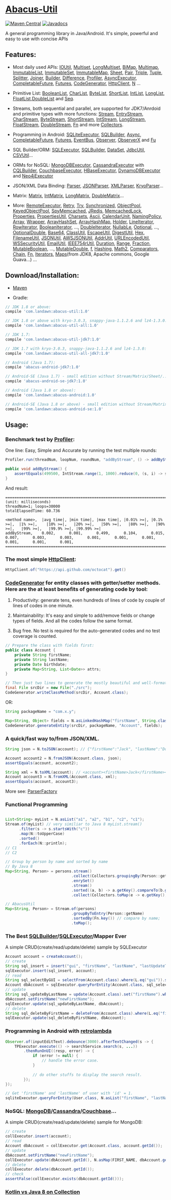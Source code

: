 # [Abacus-Util](http://www.landawn.com)

[![Maven Central](https://img.shields.io/maven-central/v/com.landawn/abacus-util.svg)](https://maven-badges.herokuapp.com/maven-central/com.landawn/abacus-util/)
[![Javadocs](https://www.javadoc.io/badge/com.landawn/abacus-util.svg)](https://www.javadoc.io/doc/com.landawn/abacus-util)

A general programming library in Java/Android. It's simple, powerful and easy to use with concise APIs

## Features:

* Most daily used APIs: [IOUtil][], [Multiset][], [LongMultiset][], [BiMap][], [Multimap][], [ImmutableList][], [ImmutableSet][], [ImmutableMap][], [Sheet][], [Pair][], [Triple][], [Tuple][], [Splitter][], [Joiner][], [Builder][], [Difference][], [Profiler][], [AsyncExecutor][], [CompletableFuture][], [Futures][], [CodeGenerator][], [HttpClient][], [N][] ...

* Primitive List: [BooleanList][], [CharList][], [ByteList][], [ShortList][], [IntList][], [LongList][], [FloatList][],[DoubleList][] and [Seq][].

* Streams, both sequential and parallel, are supported for JDK7/Anrdoid and primitive types with more functions: [Stream][], [EntryStream][], [CharStream][], [ByteStream][], [ShortStream][], [IntStream][], [LongStream][], [FloatStream][], [DoubleStream][], [Fn][] and more [Collectors][].

* Programming in Android: [SQLiteExecutor][], [SQLBuilder][], [Async][], [CompletableFuture][CompletableFuture_Android], [Futures][Futures_Android], [EventBus][], [Observer][], [ObserverX][] and [Fu][]

* SQL Builder/ORM: [SQLExecutor][], [SQLBuilder][], [DataSet][], [JdbcUtil][], [CSVUtil][]...

* ORMs for NoSQL: [MongoDBExecutor][], [CassandraExecutor][] with [CQLBuilder][], [CouchbaseExecutor][], [HBaseExecutor][], [DynamoDBExecutor][] and [Neo4jExecutor][]

* JSON/XML Data Binding: [Parser][], [JSONParser][], [XMLParser][], [KryoParser][]...

* Matrix: [Matrix][], [IntMatrix][], [LongMatrix][], [DoubleMatrix][]...

* More: [RemoteExecutor](https://static.javadoc.io/com.landawn/abacus-util/1.0/com/landawn/abacus/util/RemoteExecutor.html),
[Retry](https://static.javadoc.io/com.landawn/abacus-util/1.0/com/landawn/abacus/util/Retry.html),
[Try](https://static.javadoc.io/com.landawn/abacus-util/1.0/com/landawn/abacus/util/Try.html),
[Synchronized](https://static.javadoc.io/com.landawn/abacus-util/1.0/com/landawn/abacus/util/Synchronized.html),
[ObjectPool](https://static.javadoc.io/com.landawn/abacus-util/1.0/com/landawn/abacus/pool/ObjectPool.html),
[KeyedObjectPool](https://static.javadoc.io/com.landawn/abacus-util/1.0/com/landawn/abacus/pool/KeyedObjectPool.html),
[SpyMemcached](https://static.javadoc.io/com.landawn/abacus-util/1.0/com/landawn/abacus/cache/SpyMemcached.html),
[JRedis](https://static.javadoc.io/com.landawn/abacus-util/1.0/com/landawn/abacus/cache/JRedis.html),
[MemcachedLock](https://static.javadoc.io/com.landawn/abacus-util/1.0/com/landawn/abacus/util/MemcachedLock.html),
[Properties](https://static.javadoc.io/com.landawn/abacus-util/1.0/com/landawn/abacus/util/Properties.html),
[PropertiesUtil](https://static.javadoc.io/com.landawn/abacus-util/1.0/com/landawn/abacus/util/PropertiesUtil.html),
[Charsets](https://static.javadoc.io/com.landawn/abacus-util/1.0/com/landawn/abacus/util/Charsets.html),
[Ascii](https://static.javadoc.io/com.landawn/abacus-util/1.0/com/landawn/abacus/util/Ascii.html),
[CalendarUnit](https://static.javadoc.io/com.landawn/abacus-util/1.0/com/landawn/abacus/util/CalendarUnit.html),
[NamingPolicy](https://static.javadoc.io/com.landawn/abacus-util/1.0/com/landawn/abacus/util/NamingPolicy.html),
[Array](https://static.javadoc.io/com.landawn/abacus-util/1.0/com/landawn/abacus/util/Array.html),
[Wrapper](https://static.javadoc.io/com.landawn/abacus-util/1.0/com/landawn/abacus/util/Wrapper.html),
[ArrayHashSet](https://static.javadoc.io/com.landawn/abacus-util/1.0/com/landawn/abacus/util/ArrayHashSet.html),
[ArrayHashMap](https://static.javadoc.io/com.landawn/abacus-util/1.0/com/landawn/abacus/util/ArrayHashMap.html),
[Holder](https://static.javadoc.io/com.landawn/abacus-util/1.0/com/landawn/abacus/util/Holder.html),
[LineIterator](https://static.javadoc.io/com.landawn/abacus-util/1.0/com/landawn/abacus/util/LineIterator.html),
[RowIterator](https://static.javadoc.io/com.landawn/abacus-util/1.0/com/landawn/abacus/util/RowIterator.html),
[BooleanIterator](https://static.javadoc.io/com.landawn/abacus-util/1.0/com/landawn/abacus/util/BooleanIterator.html),
...,
[DoubleIterator](https://static.javadoc.io/com.landawn/abacus-util/1.0/com/landawn/abacus/util/DoubleIterator.html),
[NullabLe](https://static.javadoc.io/com.landawn/abacus-util/1.0/com/landawn/abacus/util/NullabLe.html),
[Optional](https://static.javadoc.io/com.landawn/abacus-util/1.0/com/landawn/abacus/util/Optional.html),
...,
[OptionalDouble](https://static.javadoc.io/com.landawn/abacus-util/1.0/com/landawn/abacus/util/OptionalDouble.html),
[Base64](https://static.javadoc.io/com.landawn/abacus-util/1.0/com/landawn/abacus/util/Base64.html),
[ClassUtil](https://static.javadoc.io/com.landawn/abacus-util/1.0/com/landawn/abacus/util/ClassUtil.html),
[EscapeUtil](https://static.javadoc.io/com.landawn/abacus-util/1.0/com/landawn/abacus/util/EscapeUtil.html),
[DigestUtil](https://static.javadoc.io/com.landawn/abacus-util/1.0/com/landawn/abacus/util/DigestUtil.html),
[Hex](https://static.javadoc.io/com.landawn/abacus-util/1.0/com/landawn/abacus/util/Hex.html),
[FilenameUtil](https://static.javadoc.io/com.landawn/abacus-util/1.0/com/landawn/abacus/util/FilenameUtil.html),
[JSONUtil](https://static.javadoc.io/com.landawn/abacus-util/1.0/com/landawn/abacus/util/JSONUtil.html),
[AWSJSONUtil](https://static.javadoc.io/com.landawn/abacus-util/1.0/com/landawn/abacus/util/AWSJSONUtil.html),
[AddrUtil](https://static.javadoc.io/com.landawn/abacus-util/1.0/com/landawn/abacus/util/AddrUtil.html),
[URLEncodedUtil](https://static.javadoc.io/com.landawn/abacus-util/1.0/com/landawn/abacus/util/URLEncodedUtil.html),
[WSSecurityUtil](https://static.javadoc.io/com.landawn/abacus-util/1.0/com/landawn/abacus/util/WSSecurityUtil.html),
[EmailUtil](https://static.javadoc.io/com.landawn/abacus-util/1.0/com/landawn/abacus/util/EmailUtil.html),
[IEEE754rUtil](https://static.javadoc.io/com.landawn/abacus-util/1.0/com/landawn/abacus/util/IEEE754rUtil.html),
[Duration](https://static.javadoc.io/com.landawn/abacus-util/1.0/com/landawn/abacus/util/Duration.html),
[Range](https://static.javadoc.io/com.landawn/abacus-util/1.0/com/landawn/abacus/util/Range.html),
[Fraction](https://static.javadoc.io/com.landawn/abacus-util/1.0/com/landawn/abacus/util/Fraction.html),
[MutableBoolean](https://static.javadoc.io/com.landawn/abacus-util/1.0/com/landawn/abacus/util/MutableBoolean.html),
...,
[MutableDouble](https://static.javadoc.io/com.landawn/abacus-util/1.0/com/landawn/abacus/util/MutableDouble.html),
[f](https://static.javadoc.io/com.landawn/abacus-util/1.0/com/landawn/abacus/util/f.html),
[Hashing](https://static.javadoc.io/com.landawn/abacus-util/1.0/com/landawn/abacus/hash/Hashing.html),
[Math2](https://static.javadoc.io/com.landawn/abacus-util/1.0/com/landawn/abacus/util/Math2.html),
[Comparators](https://static.javadoc.io/com.landawn/abacus-util/1.0/com/landawn/abacus/util/Comparators.html),
[Chain](https://static.javadoc.io/com.landawn/abacus-util/1.0/com/landawn/abacus/util/Chain.html),
[Fn](https://static.javadoc.io/com.landawn/abacus-util/1.0/com/landawn/abacus/util/Fn.html),
[Iterators](https://static.javadoc.io/com.landawn/abacus-util/1.0/com/landawn/abacus/util/Iterators.html),
[Maps](https://static.javadoc.io/com.landawn/abacus-util/1.0/com/landawn/abacus/util/Maps.html)(from JDK8, Apache commons, Google Guava...) ...


## Download/Installation:

* [Maven](http://search.maven.org/#search%7Cga%7C1%7Cg%3A%22com.landawn%22)

* Gradle:
```gradle
// JDK 1.8 or above:
compile 'com.landawn:abacus-util:1.0'

// JDK 1.8 or above with kryo-3.0.3, snappy-java-1.1.2.6 and lz4-1.3.0:
compile 'com.landawn:abacus-util-all:1.0'

// JDK 1.7:
compile 'com.landawn:abacus-util-jdk7:1.0'

// JDK 1.7 with kryo-3.0.3, snappy-java-1.1.2.6 and lz4-1.3.0:
compile 'com.landawn:abacus-util-all-jdk7:1.0'

// Android (Java 1.7):
compile 'abacus-android-jdk7:1.0'

// Android-SE (Java 1.7) - small edition without Stream/Matrix/Sheet/...:
compile 'abacus-android-se-jdk7:1.0'

// Android (Java 1.8 or above):
compile 'com.landawn:abacus-android:1.0'

// Android-SE (Java 1.8 or above) - small edition without Stream/Matrix/Sheet/...:
compile 'com.landawn:abacus-android-se:1.0'
```

## Usage:

### Benchmark test by [Profiler][]:

One line: Easy, Simple and Accurate by running the test multiple rounds:
```java
Profiler.run(threadNum, loopNum, roundNum, "addByStream", () -> addByStream()).printResult();

public void addByStream() {
    assertEquals(499500, IntStream.range(1, 1000).reduce(0, (s, i) -> s += i));
}

```
And result:
```
========================================================================================================================
(unit: milliseconds)
threadNum=1; loops=30000
totalElapsedTime: 60.736

<method name>,  |avg time|, |min time|, |max time|, |0.01% >=|, |0.1% >=|,  |1% >=|,    |10% >=|,   |20% >=|,   |50% >=|,   |80% >=|,   |90% >=|,   |99% >=|,   |99.9% >=|, |99.99% >=|
addByStream,    0.002,      0.001,      0.499,      0.104,      0.015,      0.007,      0.003,      0.003,      0.001,      0.001,      0.001,      0.001,      0.001,      0.001,      
========================================================================================================================
```
### The most simple [HttpClient][]:

```java
HttpClient.of("https://api.github.com/octocat").get()
```

### [CodeGenerator](https://static.javadoc.io/com.landawn/abacus-util/1.0/com/landawn/abacus/util/CodeGenerator.html) for entity classes with getter/setter methods. Here are the at least benefits of generating code by tool:

1. Productivity: generate tens, even hundreds of lines of code by couple of lines of codes in one minute.

2. Maintainability: It's easy and simple to add/remove fields or change types of fields. And all the codes follow the same format.

3. Bug free. No test is required for the auto-generated codes and no test coverage is counted. 

```java
// Prepare the class with fields first:
public class Account {
    private String firstName;
    private String lastName;
    private Date birthdate;
    private Map<String, List<Date>> attrs;
}

// Then just two lines to generate the mostly beautiful and well-formatted entity class:
final File srcDir = new File("./src");
CodeGenerator.writeClassMethod(srcDir, Account.class);
```
OR:

```java
String packageName = "com.x.y";

Map<String, Object> fields = N.asLinkedHashMap("firstName", String.class, "lastName", String.class, "birthdate", Date.class, "attrs", "Map<String, List<java.sql.Date>>");
CodeGenerator.generateEntity(srcDir, packageName, "Account", fields);
```

### A quick/fast way to/from JSON/XML.
```java
String json = N.toJSON(account); // {"firstName":"Jack", "lastName":"Do", "birthDate":1495815803177}

Account account2 = N.fromJSON(Account.class, json);
assertEquals(account, account2);

String xml = N.toXML(account); // <account><firstName>Jack</firstName><lastName>Do</lastName><birthDate>1495815803177</birthDate></account>
Account account3 = N.fromXML(Account.class, xml);
assertEquals(account, account3);
```

More see: [ParserFactory](https://static.javadoc.io/com.landawn/abacus-util/1.0/com/landawn/abacus/parser/ParserFactory.html)

### Functional Programming
```java

List<String> myList = N.asList("a1", "a2", "b1", "c2", "c1");
Stream.of(myList) // very similiar to Java 8 myList.stream()
      .filter(s -> s.startsWith("c"))
      .map(N::toUpperCase)
      .sorted()
      .forEach(N::println);
// C1
// C2

// Group by person by name and sorted by name
// By Java 8
Map<String, Person> = persons.stream()
                             .collect(Collectors.groupingBy(Person::getName))
                             .enrySet()
                             .stream()
                             .sorted((a, b) -> a.getKey().compareTo(b.getKey())) // compare by name;
                             .collect(Collectors.toMap(e -> e.getKey(), e.getValue()));

// AbacusUtil
Map<String, Person> = Stream.of(persons)
                             .groupByToEntry(Person::getName)
                             .sortedBy(Fn.key()) // compare by name;
                             .toMap();

```

### The Best [SQLBuilder][]/[SQLExecutor][]/Mapper Ever
A simple CRUD(create/read/update/delete) sample by SQLExecutor

```java
Account account = createAccount();
// create
String sql_insert = insert("gui", "firstName", "lastName", "lastUpdateTime").into(Account.class).sql();
sqlExecutor.insert(sql_insert, account);
// read
String sql_selectByGUI = selectFrom(Account.class).where(L.eq("gui")).sql();
Account dbAccount = sqlExecutor.queryForEntity(Account.class, sql_selectByGUI, account);
// update
String sql_updateByLastName = update(Account.class).set("firstName").where(L.eq("lastName")).sql();
dbAccount.setFirstName("newFirstName");
sqlExecutor.update(sql_updateByLastName, dbAccount);
// delete
String sql_deleteByFirstName = deleteFrom(Account.class).where(L.eq("firstName)).sql();
sqlExecutor.update(sql_deleteByFirstName, dbAccount);
```

### Programming in Android with [retrolambda](https://github.com/orfjackal/retrolambda)

```java
Observer.of(inputEditText).debounce(3000).afterTextChanged(s -> {
    TPExecutor.execute(() -> searchService.search(s, ...))
        .thenRunOnUI((resp, error) -> {
            if (error != null) {
                // handle the error case.
            }
            
            // do other stuffs to display the search result.            
        });
});

// Get 'firstName' and 'lastName' of user with 'id' = 1.             
sqliteExecutor.queryForEntity(User.class, N.asList("firstName", "lastName"), eq("id", 1));
```

### NoSQL: [MongoDB][MongoDBExecutor]/[Cassandra][CassandraExecutor]/[Couchbase][CouchbaseExecutor]...
A simple CRUD(create/read/update/delete) sample for MongoDB:
```java
// create
collExecutor.insert(account);
// read
Account dbAccount = collExecutor.get(Account.class, account.getId());
// update
dbAccount.setFirstName("newFirstName");
collExecutor.update(dbAccount.getId(), N.asMap(FIRST_NAME, dbAccount.getFirstName()));
// delete
collExecutor.delete(dbAccount.getId());
// check
assertFalse(collExecutor.exists(dbAccount.getId()));
```

### [Kotlin vs Java 8 on Collection](./Java_Kotlin.md)


[IOUtil]: https://static.javadoc.io/com.landawn/abacus-util/1.0/com/landawn/abacus/util/IOUtil.html
[Multiset]: https://static.javadoc.io/com.landawn/abacus-util/1.0/com/landawn/abacus/util/Multiset.html
[LongMultiset]: https://static.javadoc.io/com.landawn/abacus-util/1.0/com/landawn/abacus/util/LongMultiset.html
[BiMap]: https://static.javadoc.io/com.landawn/abacus-util/1.0/com/landawn/abacus/util/BiMap.html
[Multimap]: https://static.javadoc.io/com.landawn/abacus-util/1.0/com/landawn/abacus/util/Multimap.html
[ImmutableList]: https://static.javadoc.io/com.landawn/abacus-util/1.0/com/landawn/abacus/util/ImmutableList.html
[ImmutableSet]: https://static.javadoc.io/com.landawn/abacus-util/1.0/com/landawn/abacus/util/ImmutableSet.html
[ImmutableMap]: https://static.javadoc.io/com.landawn/abacus-util/1.0/com/landawn/abacus/util/ImmutableMap.html
[Sheet]: https://static.javadoc.io/com.landawn/abacus-util/1.0/com/landawn/abacus/util/Sheet.html
[Pair]: https://static.javadoc.io/com.landawn/abacus-util/1.0/com/landawn/abacus/util/Pair.html
[Triple]: https://static.javadoc.io/com.landawn/abacus-util/1.0/com/landawn/abacus/util/Triple.html
[Tuple]: https://static.javadoc.io/com.landawn/abacus-util/1.0/com/landawn/abacus/util/Tuple.html
[Splitter]: https://static.javadoc.io/com.landawn/abacus-util/1.0/com/landawn/abacus/util/Splitter.html
[Joiner]: https://static.javadoc.io/com.landawn/abacus-util/1.0/com/landawn/abacus/util/Joiner.html
[Builder]: https://static.javadoc.io/com.landawn/abacus-util/1.0/com/landawn/abacus/util/Builder.html
[Difference]: https://static.javadoc.io/com.landawn/abacus-util/1.0/com/landawn/abacus/util/Difference.html
[Profiler]: https://static.javadoc.io/com.landawn/abacus-util/1.0/com/landawn/abacus/util/Profiler.html
[AsyncExecutor]: https://static.javadoc.io/com.landawn/abacus-util/1.0/com/landawn/abacus/util/AsyncExecutor.html
[CompletableFuture]: https://static.javadoc.io/com.landawn/abacus-util/1.0/com/landawn/abacus/util/CompletableFuture.html
[Futures]: https://static.javadoc.io/com.landawn/abacus-util/1.0/com/landawn/abacus/util/Futures.html
[CodeGenerator]: https://static.javadoc.io/com.landawn/abacus-util/1.0/com/landawn/abacus/util/CodeGenerator.html
[HttpClient]: https://static.javadoc.io/com.landawn/abacus-util/1.0/com/landawn/abacus/http/HttpClient.html
[N]:https://static.javadoc.io/com.landawn/abacus-util/1.0/com/landawn/abacus/util/N.html

[BooleanList]: https://static.javadoc.io/com.landawn/abacus-util/1.0/com/landawn/abacus/util/BooleanList.html
[CharList]: https://static.javadoc.io/com.landawn/abacus-util/1.0/com/landawn/abacus/util/CharList.html
[ByteList]: https://static.javadoc.io/com.landawn/abacus-util/1.0/com/landawn/abacus/util/ByteList.html
[ShortList]: https://static.javadoc.io/com.landawn/abacus-util/1.0/com/landawn/abacus/util/ShortList.html
[IntList]: https://static.javadoc.io/com.landawn/abacus-util/1.0/com/landawn/abacus/util/IntList.html
[LongList]: https://static.javadoc.io/com.landawn/abacus-util/1.0/com/landawn/abacus/util/LongList.html
[FloatList]: https://static.javadoc.io/com.landawn/abacus-util/1.0/com/landawn/abacus/util/FloatList.html
[DoubleList]: https://static.javadoc.io/com.landawn/abacus-util/1.0/com/landawn/abacus/util/DoubleList.html
[Seq]: https://static.javadoc.io/com.landawn/abacus-util/1.0/com/landawn/abacus/util/Seq.html

[Stream]: https://static.javadoc.io/com.landawn/abacus-util/1.0/com/landawn/abacus/util/stream/Stream.html
[EntryStream]: https://static.javadoc.io/com.landawn/abacus-util/1.0/com/landawn/abacus/util/stream/EntryStream.html
[CharStream]: https://static.javadoc.io/com.landawn/abacus-util/1.0/com/landawn/abacus/util/stream/CharStream.html
[ByteStream]: https://static.javadoc.io/com.landawn/abacus-util/1.0/com/landawn/abacus/util/stream/ByteStream.html
[ShortStream]: https://static.javadoc.io/com.landawn/abacus-util/1.0/com/landawn/abacus/util/stream/ShortStream.html
[IntStream]: https://static.javadoc.io/com.landawn/abacus-util/1.0/com/landawn/abacus/util/stream/IntStream.html
[LongStream]: https://static.javadoc.io/com.landawn/abacus-util/1.0/com/landawn/abacus/util/stream/LongStream.html
[FloatStream]: https://static.javadoc.io/com.landawn/abacus-util/1.0/com/landawn/abacus/util/stream/FloatStream.html
[DoubleStream]: https://static.javadoc.io/com.landawn/abacus-util/1.0/com/landawn/abacus/util/stream/DoubleStream.html
[Fn]: https://static.javadoc.io/com.landawn/abacus-util/1.0/com/landawn/abacus/util/Fn.html
[Collectors]: https://static.javadoc.io/com.landawn/abacus-util/1.0/com/landawn/abacus/util/stream/Collectors.html

[SQLiteExecutor]: https://static.javadoc.io/com.landawn/abacus-util/1.0/com/landawn/abacus/android/util/SQLiteExecutor.html
[SQLBuilder]: https://static.javadoc.io/com.landawn/abacus-util/1.0/com/landawn/abacus/util/SQLBuilder.html
[Async]: https://static.javadoc.io/com.landawn/abacus-util/1.0/com/landawn/abacus/android/util/Async.html
[CompletableFuture_Android]: https://static.javadoc.io/com.landawn/abacus-util/1.0/com/landawn/abacus/android/util/CompletableFuture.html
[Futures_Android]: https://static.javadoc.io/com.landawn/abacus-util/1.0/com/landawn/abacus/android/util/Futures.html
[EventBus]: https://static.javadoc.io/com.landawn/abacus-util/1.0/com/landawn/abacus/eventBus/EventBus.html
[Observer]: https://static.javadoc.io/com.landawn/abacus-util/1.0/com/landawn/abacus/android/util/Observer.html
[ObserverX]: https://static.javadoc.io/com.landawn/abacus-util/1.0/com/landawn/abacus/android/util/ObserverX.html
[Fu]: https://static.javadoc.io/com.landawn/abacus-util/1.0/com/landawn/abacus/android/util/Fu.html

[SQLExecutor]: https://static.javadoc.io/com.landawn/abacus-util/1.0/com/landawn/abacus/util/SQLExecutor.html
[SQLBuilder]: https://static.javadoc.io/com.landawn/abacus-util/1.0/com/landawn/abacus/util/SQLBuilder.html
[DataSet]: https://static.javadoc.io/com.landawn/abacus-util/1.0/com/landawn/abacus/DataSet.html
[JdbcUtil]: https://static.javadoc.io/com.landawn/abacus-util/1.0/com/landawn/abacus/util/JdbcUtil.html
[CSVUtil]: https://static.javadoc.io/com.landawn/abacus-util/1.0/com/landawn/abacus/util/CSVUtil.html

[MongoDBExecutor]: https://static.javadoc.io/com.landawn/abacus-util/1.0/com/landawn/abacus/util/MongoDBExecutor.html
[CassandraExecutor]: https://static.javadoc.io/com.landawn/abacus-util/1.0/com/landawn/abacus/util/CassandraExecutor.html
[CQLBuilder]: https://static.javadoc.io/com.landawn/abacus-util/1.0/com/landawn/abacus/util/CQLBuilder.html
[CouchbaseExecutor]: https://static.javadoc.io/com.landawn/abacus-util/1.0/com/landawn/abacus/util/CouchbaseExecutor.html
[HBaseExecutor]: https://static.javadoc.io/com.landawn/abacus-util/1.0/com/landawn/abacus/util/HBaseExecutor.html
[DynamoDBExecutor]: https://static.javadoc.io/com.landawn/abacus-util/1.0/com/landawn/abacus/util/DynamoDBExecutor.html
[Neo4jExecutor]: https://static.javadoc.io/com.landawn/abacus-util/1.0/com/landawn/abacus/util/Neo4jExecutor.html

[Parser]: https://static.javadoc.io/com.landawn/abacus-util/1.0/com/landawn/abacus/parser/Parser.html
[JSONParser]: https://static.javadoc.io/com.landawn/abacus-util/1.0/com/landawn/abacus/parser/JSONParser.html
[XMLParser]: https://static.javadoc.io/com.landawn/abacus-util/1.0/com/landawn/abacus/parser/XMLParser.html
[KryoParser]: https://static.javadoc.io/com.landawn/abacus-util/1.0/com/landawn/abacus/parser/KryoParser.html

[Matrix]: https://static.javadoc.io/com.landawn/abacus-util/1.0/com/landawn/abacus/util/Matrix.html
[IntMatrix]: https://static.javadoc.io/com.landawn/abacus-util/1.0/com/landawn/abacus/util/IntMatrix.html
[LongMatrix]: https://static.javadoc.io/com.landawn/abacus-util/1.0/com/landawn/abacus/util/LongMatrix.html
[DoubleMatrix]: https://static.javadoc.io/com.landawn/abacus-util/1.0/com/landawn/abacus/util/DoubleMatrix.html
